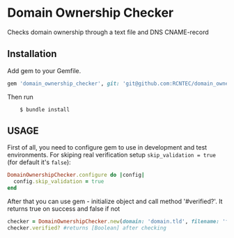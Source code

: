 # Domain Ownership Checker

Checks domain ownership through a text file and DNS CNAME-record

## Installation

Add gem to your Gemfile.

```ruby
gem 'domain_ownership_checker', git: 'git@github.com:RCNTEC/domain_ownership_checker.git'
```

Then run
```
    $ bundle install
```
## USAGE

First of all, you need to configure gem to use in development and test environments. For skiping real verification setup `skip_validation = true` (for default it's `false`):

```ruby
DomainOwnershipChecker.configure do |config|
  config.skip_validation = true
end
```

After that you can use gem - initialize object and call method '#verified?'. It returns true on success and false if not

```ruby
checker = DomainOwnershipChecker.new(domain: 'domain.tld', filename: 'file.txt', cname: 'cname', cname_alias: 'cname_alias')
checker.verified? #returns [Boolean] after checking
```
